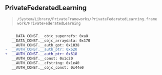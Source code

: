 ## PrivateFederatedLearning

> `/System/Library/PrivateFrameworks/PrivateFederatedLearning.framework/PrivateFederatedLearning`

```diff

   __DATA_CONST.__objc_superrefs: 0xa8
   __DATA_CONST.__objc_arraydata: 0x170
   __AUTH_CONST.__auth_got: 0x1038
-  __AUTH_CONST.__auth_ptr: 0x620
+  __AUTH_CONST.__auth_ptr: 0x618
   __AUTH_CONST.__const: 0x1c20
   __AUTH_CONST.__cfstring: 0x1e40
   __AUTH_CONST.__objc_const: 0x44e0

```
